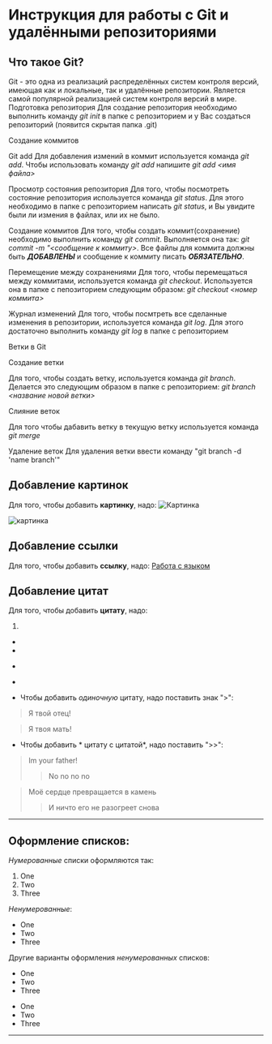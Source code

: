 # Инструкция для работы с Git и удалёнными репозиториями

## Что такое Git?
Git - это одна из реализаций распределённых систем контроля версий, имеющая как и локальные, так и удалённые репозитории. Является самой популярной реализацией систем контроля версий в мире.
Подготовка репозитория
Для создание репозитория необходимо выполнить команду *git init*  в папке с репозиторием и у Вас создаться репозиторий (появится скрытая папка .git)

Создание коммитов

Git add
Для добавления измений в коммит используется команда *git add*. Чтобы использовать команду *git add* напишите *git add <имя файла>*

Просмотр состояния репозитория
Для того, чтобы посмотреть состояние репозитория используется команда *git status*. Для этого необходимо в папке с репозиторием написать *git status*, и Вы увидите были ли измения в файлах, или их не было.

Создание коммитов
Для того, чтобы создать коммит(сохранение) необходимо выполнить команду *git commit*. Выполняется она так: *git commit -m "<сообщение к коммиту>*. Все файлы для коммита должны быть ***ДОБАВЛЕНЫ*** и сообщение к коммиту писать ***ОБЯЗАТЕЛЬНО***.

Перемещение между сохранениями
Для того, чтобы перемещаться между коммитами, используется команда *git checkout*. Используется она в папке с пепозиторием следующим образом: *git checkout <номер коммита>*

Журнал изменений
Для того, чтобы посмтреть все сделанные изменения в репозитории, используется команда *git log*. Для этого достаточно выполнить команду *git log* в папке с репозиторием

Ветки в Git

Создание ветки

Для того, чтобы создать ветку, используется команда *git branch*. Делается это следующим образом в папке с репозиторием: *git branch <название новой ветки>*

Слияние веток

Для того чтобы дабавить ветку в текущую ветку используется команда *git merge <name branch>*

Удаление веток
Для удаления ветки ввести команду "git branch -d 'name branch'"

## Добавление картинок
Для того, чтобы добавить **картинку**, надо: 
![Картинка](https://img2.goodfon.ru/wallpaper/nbig/3/f4/starcraft-kot-skafandr.jpg)

![картинка](https://gamerwall.pro/uploads/posts/2022-09/1662406390_1-gamerwall-pro-p-kot-v-skafandre-vkontakte-1.jpg)


## Добавление ссылки
Для того, чтобы добавить **ссылку**, надо:
[Работа с языком](https://lifehacker.ru/chto-takoe-markdown/)

## Добавление цитат
Для того, чтобы добавить **цитату**, надо:

1. 
* 
* 
- 
+ 
* Чтобы добавить *одиночную* цитату, надо поставить знак ">":

>Я твой отец!

>Я твоя мать!
* Чтобы добавить * цитату с цитатой*, надо поставить ">>":
> Im your father!
>> No no no no


> Моё сердце превращается в камень
>> И ничто его не разогреет снова

---

## Оформление списков:

*Нумерованные* списки оформляются так:

1. One
2. Two
3. Three

*Ненумерованные*:

* One
* Two
* Three

Другие варианты оформления *ненумерованных* списков:

- One
- Two
- Three

+ One
+ Two 
+ Three

---